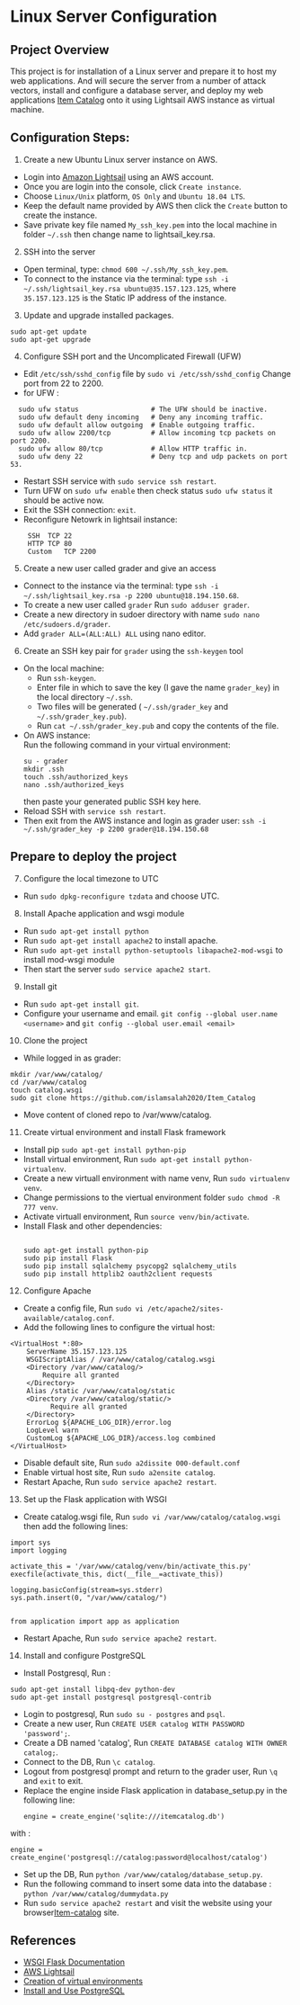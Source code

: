 # Linux Server Configuration

## Project Overview
This project is for installation of a Linux server and prepare it to host my web applications. And will secure the server from a number of attack vectors, install and configure a database server, and deploy my web applications [Item Catalog](https://github.com/islamsalah2020/Item_Catalog) onto it using Lightsail AWS instance as virtual machine.

## Configuration Steps:

1. Create a new Ubuntu Linux server instance on AWS.
- Login into [Amazon Lightsail](https://lightsail.aws.amazon.com/ls/webapp/home/resources) using an AWS account.
- Once you are login into the console, click `Create instance`.
- Choose `Linux/Unix` platform, `OS Only` and  `Ubuntu 18.04 LTS`.
- Keep the default name provided by AWS then click the `Create` button to create the instance.
- Save private key file named `My_ssh_key.pem` into the local machine in folder `~/.ssh` then change name to lightsail_key.rsa.

2. SSH into the server 
- Open terminal, type: `chmod 600 ~/.ssh/My_ssh_key.pem`.
- To connect to the instance via the terminal: type `ssh -i ~/.ssh/lightsail_key.rsa ubuntu@35.157.123.125`, 
  where `35.157.123.125` is the Static IP address of the instance.

3. Update and upgrade installed packages.
```
sudo apt-get update
sudo apt-get upgrade
```

4. Configure SSH port and the Uncomplicated Firewall (UFW)
- Edit `/etc/ssh/sshd_config` file by `sudo vi /etc/ssh/sshd_config` Change port from 22 to 2200.
- for UFW :
```
  sudo ufw status                  # The UFW should be inactive.
  sudo ufw default deny incoming   # Deny any incoming traffic.
  sudo ufw default allow outgoing  # Enable outgoing traffic.
  sudo ufw allow 2200/tcp          # Allow incoming tcp packets on port 2200.
  sudo ufw allow 80/tcp            # Allow HTTP traffic in.
  sudo ufw deny 22                 # Deny tcp and udp packets on port 53.
  ```
- Restart SSH service with `sudo service ssh restart`.
- Turn UFW on `sudo ufw enable` then check status `sudo ufw status` it should be active now.
- Exit the SSH connection: `exit`.
- Reconfigure Netowrk in lightsail instance:
  ```
   SSH	TCP	22	
   HTTP	TCP	80	
   Custom	TCP	2200
   ```
   
5. Create a new user called grader and give an access 
- Connect to the instance via the terminal: type `ssh -i ~/.ssh/lightsail_key.rsa -p 2200 ubuntu@18.194.150.68`.
- To create a new user called `grader` Run `sudo adduser grader`.
- Create a new directory in sudoer directory with name `sudo nano /etc/sudoers.d/grader`.
- Add `grader ALL=(ALL:ALL) ALL` using nano editor.

6. Create an SSH key pair for `grader` using the `ssh-keygen` tool
- On the local machine:
  - Run `ssh-keygen`.
  - Enter file in which to save the key (I gave the name `grader_key`) in the local directory `~/.ssh`.
  - Two files will be generated (  `~/.ssh/grader_key` and `~/.ssh/grader_key.pub`).
  - Run `cat ~/.ssh/grader_key.pub` and copy the contents of the file.
- On AWS instance:  
  Run the following command in your virtual environment:
  ```
  su - grader
  mkdir .ssh
  touch .ssh/authorized_keys
  nano .ssh/authorized_keys 
  ```
  then paste your generated public SSH key here.
- Reload SSH with `service ssh restart`.
- Then exit from the AWS instance and login as grader user:
```ssh -i ~/.ssh/grader_key -p 2200 grader@18.194.150.68```

## Prepare to deploy the project
7. Configure the local timezone to UTC
- Run `sudo dpkg-reconfigure tzdata` and choose UTC.

8. Install Apache application and wsgi module
- Run `sudo apt-get install python`
- Run `sudo apt-get install apache2` to install apache.
- Run `sudo apt-get install python-setuptools libapache2-mod-wsgi` to install mod-wsgi module
- Then start the server `sudo service apache2 start`.

9. Install git
- Run `sudo apt-get install git`.
- Configure your username and email. `git config --global user.name <username>` and `git config --global user.email <email>`

10. Clone the project
- While logged in as grader:
```
mkdir /var/www/catalog/
cd /var/www/catalog
touch catalog.wsgi
sudo git clone https://github.com/islamsalah2020/Item_Catalog
```
- Move content of cloned repo to /var/www/catalog.

11. Create virtual environment and install Flask framework
- Install pip 
```sudo apt-get install python-pip```
- Install virtual environment, Run `sudo apt-get install python-virtualenv`. 
- Create a new virtuall environment with name venv, Run `sudo virtualenv venv`.
- Change permissions to the viertual environment folder `sudo chmod -R 777 venv`.
- Activate virtuall environment, Run `source venv/bin/activate`.
- Install Flask and other dependencies:
  ```
  
  sudo apt-get install python-pip
  sudo pip install Flask
  sudo pip install sqlalchemy psycopg2 sqlalchemy_utils
  sudo pip install httplib2 oauth2client requests
  ```

12. Configure Apache
- Create a config file, Run `sudo vi /etc/apache2/sites-available/catalog.conf`.
- Add the following lines to configure the virtual host:
```
<VirtualHost *:80>
    ServerName 35.157.123.125
    WSGIScriptAlias / /var/www/catalog/catalog.wsgi
    <Directory /var/www/catalog/>
        Require all granted
    </Directory>
    Alias /static /var/www/catalog/static
    <Directory /var/www/catalog/static/>
          Require all granted
    </Directory>
    ErrorLog ${APACHE_LOG_DIR}/error.log
    LogLevel warn
    CustomLog ${APACHE_LOG_DIR}/access.log combined
</VirtualHost>
```
- Disable default site, Run `sudo a2dissite 000-default.conf`
- Enable virtual host site, Run `sudo a2ensite catalog`.
- Restart Apache, Run `sudo service apache2 restart`.

13. Set up the Flask application with WSGI
- Create catalog.wsgi file, Run `sudo vi /var/www/catalog/catalog.wsgi` then add the following lines:

```
import sys
import logging

activate_this = '/var/www/catalog/venv/bin/activate_this.py'
execfile(activate_this, dict(__file__=activate_this))

logging.basicConfig(stream=sys.stderr)
sys.path.insert(0, "/var/www/catalog/")


from application import app as application
```
- Restart Apache, Run `sudo service apache2 restart`.

14. Install and configure PostgreSQL
- Install Postgresql, Run :
```
sudo apt-get install libpq-dev python-dev
sudo apt-get install postgresql postgresql-contrib
```
- Login to postgresql, Run `sudo su - postgres` and `psql`.
- Create a new user, Run `CREATE USER catalog WITH PASSWORD 'password';`.
- Create a DB named 'catalog', Run `CREATE DATABASE catalog WITH OWNER catalog;`.
- Connect to the DB, Run `\c catalog`.
- Logout from postgresql prompt and return to the grader user, Run `\q` and `exit` to exit.
- Replace the engine inside Flask application in database_setup.py in the following line:
  ```
  engine = create_engine('sqlite:///itemcatalog.db')
  ```
with :
```
engine = create_engine('postgresql://catalog:password@localhost/catalog')
```
- Set up the DB, Run `python /var/www/catalog/database_setup.py`.
- Run the following command to insert some data into the database :
```python /var/www/catalog/dummydata.py```
- Run `sudo service apache2 restart` and visit the website using your browser[Item-catalog](http://35.157.123.125) site.


## References 
- [WSGI Flask Documentation](https://flask.palletsprojects.com/en/1.1.x/deploying/)
- [AWS Lightsail](https://lightsail.aws.amazon.com/ls/webapp/home/instances)
- [Creation of virtual environments](https://docs.python.org/3/library/venv.html)
- [Install and Use PostgreSQL](https://www.digitalocean.com/community/tutorials/how-to-install-and-use-postgresql-on-ubuntu-18-04)

